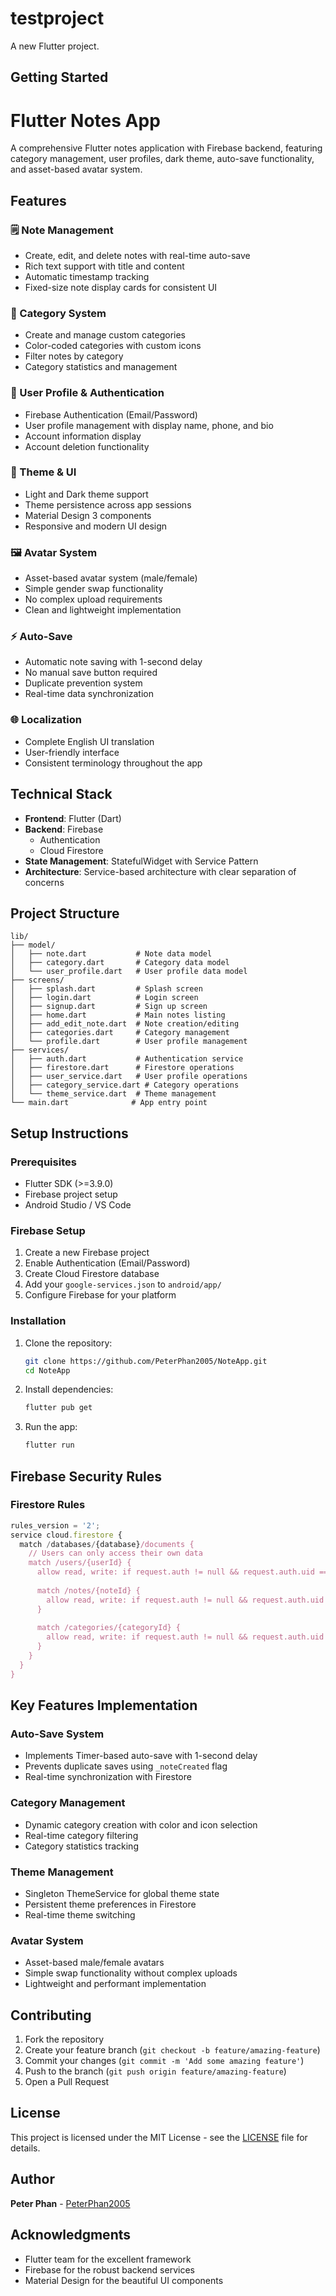 # testproject

A new Flutter project.

## Getting Started

# Flutter Notes App

A comprehensive Flutter notes application with Firebase backend, featuring category management, user profiles, dark theme, auto-save functionality, and asset-based avatar system.

## Features

### 🗒️ Note Management
- Create, edit, and delete notes with real-time auto-save
- Rich text support with title and content
- Automatic timestamp tracking
- Fixed-size note display cards for consistent UI

### 📁 Category System
- Create and manage custom categories
- Color-coded categories with custom icons
- Filter notes by category
- Category statistics and management

### 👤 User Profile & Authentication
- Firebase Authentication (Email/Password)
- User profile management with display name, phone, and bio
- Account information display
- Account deletion functionality

### 🎨 Theme & UI
- Light and Dark theme support
- Theme persistence across app sessions
- Material Design 3 components
- Responsive and modern UI design

### 🖼️ Avatar System
- Asset-based avatar system (male/female)
- Simple gender swap functionality
- No complex upload requirements
- Clean and lightweight implementation

### ⚡ Auto-Save
- Automatic note saving with 1-second delay
- No manual save button required
- Duplicate prevention system
- Real-time data synchronization

### 🌐 Localization
- Complete English UI translation
- User-friendly interface
- Consistent terminology throughout the app

## Technical Stack

- **Frontend**: Flutter (Dart)
- **Backend**: Firebase
  - Authentication
  - Cloud Firestore
- **State Management**: StatefulWidget with Service Pattern
- **Architecture**: Service-based architecture with clear separation of concerns

## Project Structure

```
lib/
├── model/
│   ├── note.dart           # Note data model
│   ├── category.dart       # Category data model
│   └── user_profile.dart   # User profile data model
├── screens/
│   ├── splash.dart         # Splash screen
│   ├── login.dart          # Login screen
│   ├── signup.dart         # Sign up screen
│   ├── home.dart           # Main notes listing
│   ├── add_edit_note.dart  # Note creation/editing
│   ├── categories.dart     # Category management
│   └── profile.dart        # User profile management
├── services/
│   ├── auth.dart           # Authentication service
│   ├── firestore.dart      # Firestore operations
│   ├── user_service.dart   # User profile operations
│   ├── category_service.dart # Category operations
│   └── theme_service.dart  # Theme management
└── main.dart              # App entry point
```

## Setup Instructions

### Prerequisites
- Flutter SDK (>=3.9.0)
- Firebase project setup
- Android Studio / VS Code

### Firebase Setup
1. Create a new Firebase project
2. Enable Authentication (Email/Password)
3. Create Cloud Firestore database
4. Add your `google-services.json` to `android/app/`
5. Configure Firebase for your platform

### Installation
1. Clone the repository:
   ```bash
   git clone https://github.com/PeterPhan2005/NoteApp.git
   cd NoteApp
   ```

2. Install dependencies:
   ```bash
   flutter pub get
   ```

3. Run the app:
   ```bash
   flutter run
   ```

## Firebase Security Rules

### Firestore Rules
```javascript
rules_version = '2';
service cloud.firestore {
  match /databases/{database}/documents {
    // Users can only access their own data
    match /users/{userId} {
      allow read, write: if request.auth != null && request.auth.uid == userId;
      
      match /notes/{noteId} {
        allow read, write: if request.auth != null && request.auth.uid == userId;
      }
      
      match /categories/{categoryId} {
        allow read, write: if request.auth != null && request.auth.uid == userId;
      }
    }
  }
}
```

## Key Features Implementation

### Auto-Save System
- Implements Timer-based auto-save with 1-second delay
- Prevents duplicate saves using `_noteCreated` flag
- Real-time synchronization with Firestore

### Category Management
- Dynamic category creation with color and icon selection
- Real-time category filtering
- Category statistics tracking

### Theme Management
- Singleton ThemeService for global theme state
- Persistent theme preferences in Firestore
- Real-time theme switching

### Avatar System
- Asset-based male/female avatars
- Simple swap functionality without complex uploads
- Lightweight and performant implementation

## Contributing

1. Fork the repository
2. Create your feature branch (`git checkout -b feature/amazing-feature`)
3. Commit your changes (`git commit -m 'Add some amazing feature'`)
4. Push to the branch (`git push origin feature/amazing-feature`)
5. Open a Pull Request

## License

This project is licensed under the MIT License - see the [LICENSE](LICENSE) file for details.

## Author

**Peter Phan** - [PeterPhan2005](https://github.com/PeterPhan2005)

## Acknowledgments

- Flutter team for the excellent framework
- Firebase for the robust backend services
- Material Design for the beautiful UI components
